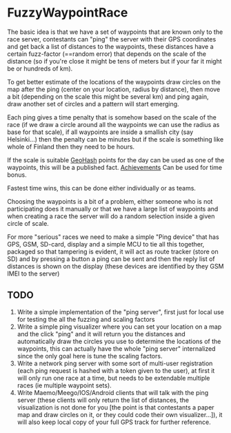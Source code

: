 FuzzyWaypointRace
=================

The basic idea is that we have a set of waypoints that are known only to the race server, 
contestants can "ping" the server with their GPS coordinates and get back a list of distances to the waypoints,
these distances have a certain fuzz-factor (==random error) that depends on the scale of the distance
(so if you're close it might be tens of meters but if your far it might be or hundreds of km).

To get better estimate of the locations of the waypoints draw circles on the map after the ping (center on your location,
radius by distance), then move a bit (depending on the scale this might be several km) and ping again, draw another set of circles
and a pattern will start emerging.

Each ping gives a time penalty that is somehow based on the scale of the race (if we draw a circle around all 
the waypoints we can use the radius as base for that scale), if all waypoints are inside a smallish city (say Helsinki...)
then the penalty can be minutes but if the scale is something like whole of Finland then they need to be hours.

If the scale is suitable [GeoHash][1] points for the day can be used as one of the waypoints, this will be a published fact.
[Achievements][2] Can be used for time bonus.

Fastest time wins, this can be done either individually or as teams.

[1]: http://wiki.xkcd.com/geohashing/The_Algorithm
[2]: http://wiki.xkcd.com/geohashing/Achievements

Choosing the waypoints is a bit of a problem, either someone who is not participating does it manually or that we have a 
large list of waypoints and when creating a race the server will do a random selection inside a given circle of scale.  

For more "serious" races we need to make a simple "Ping device" that has GPS, GSM, SD-card, display and a simple MCU to tie
all this together, packaged so that tampering is evident, it will act as route tracker (store on SD) and by pressing a button a ping
can be sent and then the reply list of distances is shown on the display (these devices are identified by they GSM IMEI to the server)

## TODO

  1. Write a simple implementation of the "ping server", first just for local use for testing the all the fuzzing and scaling factors
  2. Write a simple ping visualizer where you can set your location on a map and the click "ping" and it will return you the distances and automatically draw the circles you use to
     determine the locations of the waypoints, this can actually have the whole "ping server" internalized since the only goal here is tune the
     scaling factors.
  3. Write a network ping server with some sort of multi-user registration (each ping request is hashed with a token given to the user), at first it will
     only run one race at a time, but needs to be extendable multiple races (ie multiple waypoint sets).
  4. Write Maemo/Meego/IOS/Android clients that will talk with the ping server (these clients will only return the list of distances, the visualization
     is not done for you [the point is that contestants a paper map and draw circles on it, or they could code their own visualizer...]), it
     will also keep local copy of your full GPS track for further reference.


